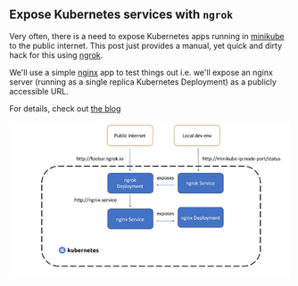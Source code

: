 ## Expose Kubernetes services with `ngrok`

Very often, there is a need to expose Kubernetes apps running in [minikube](https://kubernetes.io/docs/setup/minikube/) to the public internet. This post just provides a manual, yet quick and dirty hack for this using [ngrok](https://ngrok.com/).

We'll use a simple [nginx](https://www.nginx.com/) app to test things out i.e. we'll expose an nginx server (running as a single replica Kubernetes Deployment) as a publicly accessible URL.

For details, check out [the blog](https://medium.com/@abhishek1987/expose-kubernetes-services-with-ngrok-65280142dab4)

![](ngrok-k8s.jpg)